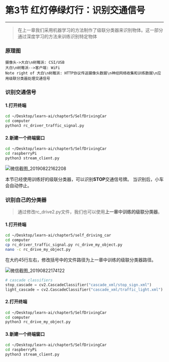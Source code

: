 # 第3节 红灯停绿灯行：识别交通信号

---

>在上一章我们采用机器学习的方法制作了级联分类器来识别物体。这一部分通过深度学习的方法来训练识别特定物体

### 原理图

```sequence
摄像头->大白\n树莓派: CSI/USB
大白\n树莓派-->客户端: WiFi
Note right of 大白\n树莓派: HTTP协议传送摄像头数据\n神经网络收集和训练数据\n应用级联分类器处理交通信号
```

### 识别交通信号

#### 1.打开终端

```bash
cd ~/Desktop/learn-ai/chapter5/SelfDrivingCar
cd computer
python3 rc_driver_traffic_signal.py
```

#### 2.新建一个终端窗口

```bash
cd ~/Desktop/learn-ai/chapter5/SelfDrivingCar
cd raspberryPi
python3 stream_client.py
```

![微信截图_20190822162208](https://md.hass.live/%E5%BE%AE%E4%BF%A1%E6%88%AA%E5%9B%BE_20190822162208.png)

本节已经使用训练好的级联分类器，可以识别**STOP**交通信号牌。
当识别后，小车会自动停止。

### 识别自己的分类器

>通过修改rc_drive2.py文件，我们也可以使用**上一章中训练的级联分类器**。

#### 1.打开终端

```bash
cd ~/Desktop/learn-ai/chapter5/self_driving_car
cd computer
cp rc_driver_traffic_signal.py rc_drive_my_object.py
nano -c rc_drive_my_object.py
```

在大约45行左右，修改括号中的文件路径为上一章中训练的级联分类器路径。

![微信截图_20190822174122](https://md.hass.live/%E5%BE%AE%E4%BF%A1%E6%88%AA%E5%9B%BE_20190822174122.png)

```python
# cascade classifiers
stop_cascade = cv2.CascadeClassifier("cascade_xml/stop_sign.xml")
light_cascade = cv2.CascadeClassifier("cascade_xml/traffic_light.xml")
```

#### 2.打开终端

```bash
cd ~/Desktop/learn-ai/chapter5/SelfDrivingCar
cd computer
python3 rc_drive_my_object.py
```

#### 3.新建一个终端窗口

```bash
cd ~/Desktop/learn-ai/chapter5/SelfDrivingCar
cd raspberryPi
python3 stream_client.py
```
